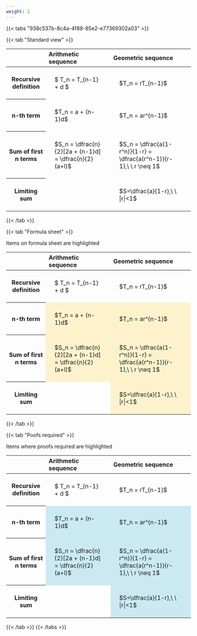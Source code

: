 ```yaml
---
weight: 2
---
```


{{< tabs "938c537b-8c4a-4f88-85e2-e77369302a03" >}}

{{< tab "Standard view" >}}

<style type="text/css">
#T_02ef7 th.col_heading {
  text-align: left;
  font-size: 1em;
}
#T_02ef7 td {
  text-align: left;
  font-size: 1em;
  padding: 1.5em;
}
</style>
<table id="T_02ef7">
  <thead>
    <tr>
      <th class="blank level0" >&nbsp;</th>
      <th id="T_02ef7_level0_col0" class="col_heading level0 col0" >Arithmetic sequence</th>
      <th id="T_02ef7_level0_col1" class="col_heading level0 col1" >Geometric sequence</th>
    </tr>
  </thead>
  <tbody>
    <tr>
      <th id="T_02ef7_level0_row0" class="row_heading level0 row0" >Recursive definition</th>
      <td id="T_02ef7_row0_col0" class="data row0 col0" >$ T_n = T_{n-1} + d $</td>
      <td id="T_02ef7_row0_col1" class="data row0 col1" >$T_n = rT_{n-1}$</td>
    </tr>
    <tr>
      <th id="T_02ef7_level0_row1" class="row_heading level0 row1" >n-th term</th>
      <td id="T_02ef7_row1_col0" class="data row1 col0" >$T_n = a + (n-1)d$</td>
      <td id="T_02ef7_row1_col1" class="data row1 col1" >$T_n = ar^{n-1}$</td>
    </tr>
    <tr>
      <th id="T_02ef7_level0_row2" class="row_heading level0 row2" >Sum of first n terms</th>
      <td id="T_02ef7_row2_col0" class="data row2 col0" >$S_n = \dfrac{n}{2}[2a + (n-1)d] = \dfrac{n}{2}(a+l)$</td>
      <td id="T_02ef7_row2_col1" class="data row2 col1" >$S_n = \dfrac{a(1-r^n)}{1-r} = \dfrac{a(r^n-1)}{r-1},\ \  r \neq 1$</td>
    </tr>
    <tr>
      <th id="T_02ef7_level0_row3" class="row_heading level0 row3" >Limiting sum</th>
      <td id="T_02ef7_row3_col0" class="data row3 col0" ></td>
      <td id="T_02ef7_row3_col1" class="data row3 col1" >$S=\dfrac{a}{1-r},\ \ |r|<1$</td>
    </tr>
  </tbody>
</table>
{{< /tab >}}

{{< tab "Formula sheet" >}}

Items on formula sheet are highlighted 
<br>
<style type="text/css">
#T_9a6de th.col_heading {
  text-align: left;
  font-size: 1em;
}
#T_9a6de td {
  text-align: left;
  font-size: 1em;
  padding: 1.5em;
}
#T_9a6de_row0_col0, #T_9a6de_row0_col1, #T_9a6de_row3_col0 {
  background-color: rgba(0,0,0,0);
}
#T_9a6de_row1_col0, #T_9a6de_row1_col1, #T_9a6de_row2_col0, #T_9a6de_row2_col1, #T_9a6de_row3_col1 {
  background-color: rgba(255,194,10, 0.2);
}
</style>
<table id="T_9a6de">
  <thead>
    <tr>
      <th class="blank level0" >&nbsp;</th>
      <th id="T_9a6de_level0_col0" class="col_heading level0 col0" >Arithmetic sequence</th>
      <th id="T_9a6de_level0_col1" class="col_heading level0 col1" >Geometric sequence</th>
    </tr>
  </thead>
  <tbody>
    <tr>
      <th id="T_9a6de_level0_row0" class="row_heading level0 row0" >Recursive definition</th>
      <td id="T_9a6de_row0_col0" class="data row0 col0" >$ T_n = T_{n-1} + d $</td>
      <td id="T_9a6de_row0_col1" class="data row0 col1" >$T_n = rT_{n-1}$</td>
    </tr>
    <tr>
      <th id="T_9a6de_level0_row1" class="row_heading level0 row1" >n-th term</th>
      <td id="T_9a6de_row1_col0" class="data row1 col0" >$T_n = a + (n-1)d$</td>
      <td id="T_9a6de_row1_col1" class="data row1 col1" >$T_n = ar^{n-1}$</td>
    </tr>
    <tr>
      <th id="T_9a6de_level0_row2" class="row_heading level0 row2" >Sum of first n terms</th>
      <td id="T_9a6de_row2_col0" class="data row2 col0" >$S_n = \dfrac{n}{2}[2a + (n-1)d] = \dfrac{n}{2}(a+l)$</td>
      <td id="T_9a6de_row2_col1" class="data row2 col1" >$S_n = \dfrac{a(1-r^n)}{1-r} = \dfrac{a(r^n-1)}{r-1},\ \  r \neq 1$</td>
    </tr>
    <tr>
      <th id="T_9a6de_level0_row3" class="row_heading level0 row3" >Limiting sum</th>
      <td id="T_9a6de_row3_col0" class="data row3 col0" ></td>
      <td id="T_9a6de_row3_col1" class="data row3 col1" >$S=\dfrac{a}{1-r},\ \ |r|<1$</td>
    </tr>
  </tbody>
</table>
{{< /tab >}}

{{< tab "Poofs required" >}}

Items where proofs required are highlighted 
<br>
<style type="text/css">
#T_9d3de th.col_heading {
  text-align: left;
  font-size: 1em;
}
#T_9d3de td {
  text-align: left;
  font-size: 1em;
  padding: 1.5em;
}
#T_9d3de_row0_col0, #T_9d3de_row0_col1, #T_9d3de_row3_col0 {
  background-color: rgba(0,0,0,0);
}
#T_9d3de_row1_col0, #T_9d3de_row1_col1, #T_9d3de_row2_col0, #T_9d3de_row2_col1, #T_9d3de_row3_col1 {
  background-color: rgba(0,150,200, 0.2);
}
</style>
<table id="T_9d3de">
  <thead>
    <tr>
      <th class="blank level0" >&nbsp;</th>
      <th id="T_9d3de_level0_col0" class="col_heading level0 col0" >Arithmetic sequence</th>
      <th id="T_9d3de_level0_col1" class="col_heading level0 col1" >Geometric sequence</th>
    </tr>
  </thead>
  <tbody>
    <tr>
      <th id="T_9d3de_level0_row0" class="row_heading level0 row0" >Recursive definition</th>
      <td id="T_9d3de_row0_col0" class="data row0 col0" >$ T_n = T_{n-1} + d $</td>
      <td id="T_9d3de_row0_col1" class="data row0 col1" >$T_n = rT_{n-1}$</td>
    </tr>
    <tr>
      <th id="T_9d3de_level0_row1" class="row_heading level0 row1" >n-th term</th>
      <td id="T_9d3de_row1_col0" class="data row1 col0" >$T_n = a + (n-1)d$</td>
      <td id="T_9d3de_row1_col1" class="data row1 col1" >$T_n = ar^{n-1}$</td>
    </tr>
    <tr>
      <th id="T_9d3de_level0_row2" class="row_heading level0 row2" >Sum of first n terms</th>
      <td id="T_9d3de_row2_col0" class="data row2 col0" >$S_n = \dfrac{n}{2}[2a + (n-1)d] = \dfrac{n}{2}(a+l)$</td>
      <td id="T_9d3de_row2_col1" class="data row2 col1" >$S_n = \dfrac{a(1-r^n)}{1-r} = \dfrac{a(r^n-1)}{r-1},\ \  r \neq 1$</td>
    </tr>
    <tr>
      <th id="T_9d3de_level0_row3" class="row_heading level0 row3" >Limiting sum</th>
      <td id="T_9d3de_row3_col0" class="data row3 col0" ></td>
      <td id="T_9d3de_row3_col1" class="data row3 col1" >$S=\dfrac{a}{1-r},\ \ |r|<1$</td>
    </tr>
  </tbody>
</table>
{{< /tab >}}
{{< /tabs >}}